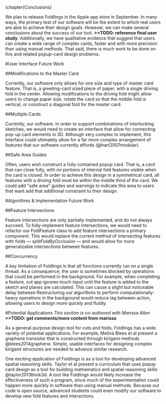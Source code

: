 \chapter{Conclusions}

We plan to release Foldlings in the Apple app store in September.  In many ways, the primary test of our software will be the extent to which real users are able to achieve their design goals.  However, we can make several conclusions about the success of our tool.  **>>TODO: reference final user study**.  Additionally, we have qualitative evidence that suggest that users can create a wide range of complex cards, faster and with more precision than using manual methods.  That said, there is much work to be done on this and related popup-card design problems.

#User Interface Future Work

##Modifications to the Master Card

Currently, our software only allows for one size and type of master card feature.  That is, a greeting-card sized piece of paper, with a single driving fold in the center.  Allowing modifications to the driving fold might allow users to change paper size, rotate the card so that the middle fold is vertical, or construct a diagonal fold for the master card.

##Multiple Cards

Currently, our software.  In order to support combinations of interlocking sketches, we would need to create an interface that allow for connecting pop-up card elements in 3D.  Although very complex to implement, this interface could ultimately allow for a far more complex arrangement of features that our software currently affords (@hart2007modular).

##Safe Area Guides

Often, users wish construct a fully-contained popup card.  That is, a card that can close fully, with no portions of internal fold features visible when the card is closed.  In order to achieve this design in a symmetrical card, all features with a driving fold must be within the middle third of the card.  We could add "safe area" guides and warnings to indicate this area to users that want add that additional constraint to their design.

#Algorithms & Implementation Future Work

##Feature Intersections

Feature intersections are only partially implemented, and do not always succeed.  To fully-implement feature intersections, we would need to refactor our FoldFeature class to add feature intersections a primary component.  This would replace the current method of intersecting features with folds — _splitFoldByOcclusion_ — and would allow for more generalizable intersections between features.

##Concurrency

A key limitation of Foldlings is that all functions currently run on a single thread.  As a consequence, the user is sometimes blocked by operations that could be performed in the background.  For example, when completing a feature, out app ignores touch input until the feature is added to the sketch and planes are calculated.  This can cause a slight but noticeable delay between  Restructuring our algorithms to perform computationally-heavy operations in the background would reduce lag between action, allowing users to design more quickly and fluidly.

#Potential Applications
_This section is co-authored with Marissa Allen_  **>>TODO: get comments/more content from marissa**

As a general-purpose design tool for cuts and folds, Foldlings has a wide variety of potential applications.
For example, Melina Blees et al present a graphene transistor that is constructed through kirigami methods @blees2014graphene.  Simple, usable interfaces for designing complex kirigami structures are needed to advance similar research.
 
One exciting application of Foldlings is as a tool for developing advanced spatial reasoning skills.  Taylor et al present a curriculum that uses popup card design as a tool for building mathematics and spatial reasoning skills @taylor2013think3d.  A tool like Foldlings would likely increase the effectiveness of such a program, since much of the experimentation could happen more quickly in software than using manual methods.  Because our code is open source, advanced students could even modify our software to develop new fold features and interactions.
